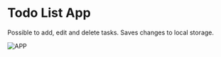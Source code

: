 # Todo List App
Possible to add, edit and delete tasks. Saves changes to local storage.

![APP](https://github.com/Valda1/todoListAppJS/assets/104151972/45469148-07f6-49b2-b2f2-65da636e96f3)



